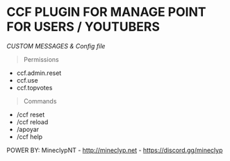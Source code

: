 # CCF PLUGIN FOR MANAGE POINT FOR USERS / YOUTUBERS
 
 *CUSTOM MESSAGES & Config file*

 > Permissions

- ccf.admin.reset
- ccf.use
- ccf.topvotes

> Commands

- /ccf reset
- /ccf reload
- /apoyar
- /ccf help

POWER BY: MineclypNT - http://mineclyp.net - https://discord.gg/mineclyp